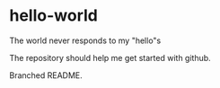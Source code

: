 # hello-world
The world never responds to my "hello"s

The repository should help me get started with github.

Branched README.

